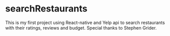 # searchRestaurants
This is my first project using React-native and Yelp api to search restaurants with their ratings, reviews and budget. Special thanks to Stephen Grider.
